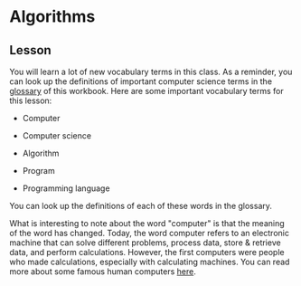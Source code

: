 # Algorithms 

## Lesson 
You will learn a lot of new vocabulary terms in this class.  As a reminder, you can look up the definitions of important computer science terms in the [glossary](https://snap.ashaltu.com/glossary) of this workbook. Here are some important vocabulary terms for this lesson: 

 

* Computer 

* Computer science 

* Algorithm 

* Program 

* Programming language 

 

You can look up the definitions of each of these words in the glossary.   

 

What is interesting to note about the word "computer" is that the meaning of the word has changed. Today, the word computer refers to an electronic machine that can solve different problems, process data, store & retrieve data, and perform calculations.  However, the first computers were people who made calculations, especially with calculating machines. You can read more about some famous human computers [here](https://airandspace.si.edu/stories/editorial/hidden-figures-and-human-computers).  

